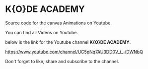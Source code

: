 # K{O}DE ACADEMY
Source code for the canvas Animations on Youtube.

You can find all Videos on Youtube.

below is the link for the Youtube channel **K{O}DE ACADEMY**.

https://www.youtube.com/channel/UC5pNq7AU3DD0V_t_-iDWNbQ

Don't forget to like, share and subscribe to the channel. 
